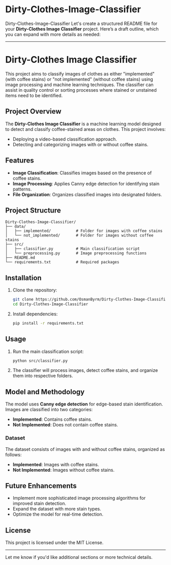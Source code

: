 # Dirty-Clothes-Image-Classifier
Dirty-Clothes-Image-Classifier
Let's create a structured README file for your **Dirty-Clothes Image Classifier** project. Here’s a draft outline, which you can expand with more details as needed:

---

# Dirty-Clothes Image Classifier

This project aims to classify images of clothes as either "implemented" (with coffee stains) or "not implemented" (without coffee stains) using image processing and machine learning techniques. The classifier can assist in quality control or sorting processes where stained or unstained items need to be identified.

## Project Overview

The **Dirty-Clothes Image Classifier** is a machine learning model designed to detect and classify coffee-stained areas on clothes. This project involves:
- Deploying a video-based classification approach.
- Detecting and categorizing images with or without coffee stains.

## Features

- **Image Classification**: Classifies images based on the presence of coffee stains.
- **Image Processing**: Applies Canny edge detection for identifying stain patterns.
- **File Organization**: Organizes classified images into designated folders.

## Project Structure

```plaintext
Dirty-Clothes-Image-Classifier/
├── data/
│   ├── implemented/           # Folder for images with coffee stains
│   └── not_implemented/       # Folder for images without coffee stains
├── src/
│   ├── classifier.py          # Main classification script
│   └── preprocessing.py       # Image preprocessing functions
├── README.md
└── requirements.txt           # Required packages
```

## Installation

1. Clone the repository:
   ```bash
   git clone https://github.com/OsmanByrm/Dirty-Clothes-Image-Classifier.git
   cd Dirty-Clothes-Image-Classifier
   ```
2. Install dependencies:
   ```bash
   pip install -r requirements.txt
   ```

## Usage

1. Run the main classification script:
   ```bash
   python src/classifier.py
   ```
2. The classifier will process images, detect coffee stains, and organize them into respective folders.

## Model and Methodology

The model uses **Canny edge detection** for edge-based stain identification. Images are classified into two categories:
- **Implemented**: Contains coffee stains.
- **Not Implemented**: Does not contain coffee stains.

### Dataset

The dataset consists of images with and without coffee stains, organized as follows:
- **Implemented**: Images with coffee stains.
- **Not Implemented**: Images without coffee stains.

## Future Enhancements

- Implement more sophisticated image processing algorithms for improved stain detection.
- Expand the dataset with more stain types.
- Optimize the model for real-time detection.

## License

This project is licensed under the MIT License.

---

Let me know if you'd like additional sections or more technical details.
